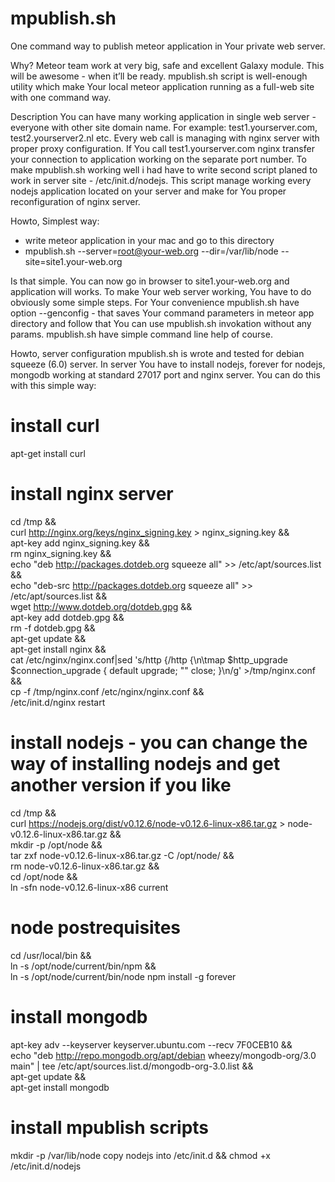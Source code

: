 <h1>mpublish.sh</h1>

One command way to publish meteor application in Your private web server.

Why?
Meteor team work at very big, safe and excellent Galaxy module. This will be awesome - when it’ll be ready. mpublish.sh script is well-enough utility which make Your local meteor application running as a full-web site with one command way. 

Description
You can have many working application in single web server - everyone with other site domain name. For example: test1.yourserver.com, test2.yourserver2.nl etc. Every web call is managing with nginx server with proper proxy configuration. If You call test1.yourserver.com nginx transfer your connection to application working on the separate port number.
To make mpublish.sh working well i had have to write second script planed to work in server site - /etc/init.d/nodejs. This script manage working every nodejs application located on your server and make for You proper reconfiguration of nginx server.

Howto, Simplest way:
- write meteor application in your mac and go to this directory
- mpublish.sh --server=root@your-web.org --dir=/var/lib/node --site=site1.your-web.org

Is that simple. You can now go in browser to site1.your-web.org and application will works.
To make Your web server working, You have to do obviously some simple steps. For Your convenience mpublish.sh have option --genconfig - that saves Your command parameters in meteor app directory and follow that You can use mpublish.sh invokation without any params.
mpublish.sh have simple command line help of course.

Howto, server configuration
mpublish.sh is wrote and tested for debian squeeze (6.0) server.
In server You have to install nodejs, forever for nodejs, mongodb working at standard 27017 port and nginx server.
You can do this with this simple way:

# install curl
apt-get install curl

# install nginx server
cd /tmp && \
curl http://nginx.org/keys/nginx_signing.key > nginx_signing.key && \
apt-key add nginx_signing.key && \
rm nginx_signing.key && \
echo "deb http://packages.dotdeb.org squeeze all" >> /etc/apt/sources.list && \
echo "deb-src http://packages.dotdeb.org squeeze all" >> /etc/apt/sources.list && \
wget http://www.dotdeb.org/dotdeb.gpg && \
apt-key add dotdeb.gpg && \
rm -f dotdeb.gpg && \
apt-get update && \
apt-get install nginx && \
cat /etc/nginx/nginx.conf|sed 's/http {/http {\n\tmap $http_upgrade $connection_upgrade { default upgrade; ""      close; }\n/g' >/tmp/nginx.conf && \
cp -f /tmp/nginx.conf /etc/nginx/nginx.conf && \
/etc/init.d/nginx restart

# install nodejs - you can change the way of installing nodejs and get another version if you like
cd /tmp && \
curl https://nodejs.org/dist/v0.12.6/node-v0.12.6-linux-x86.tar.gz > node-v0.12.6-linux-x86.tar.gz && \
mkdir -p /opt/node  && \
tar zxf node-v0.12.6-linux-x86.tar.gz -C /opt/node/  && \
rm node-v0.12.6-linux-x86.tar.gz  && \
cd /opt/node  && \
ln -sfn node-v0.12.6-linux-x86 current

# node postrequisites
cd /usr/local/bin && \
ln -s /opt/node/current/bin/npm && \
ln -s /opt/node/current/bin/node
npm install -g forever

# install mongodb
apt-key adv --keyserver keyserver.ubuntu.com --recv 7F0CEB10 && \
echo "deb http://repo.mongodb.org/apt/debian wheezy/mongodb-org/3.0 main" | tee /etc/apt/sources.list.d/mongodb-org-3.0.list && \
apt-get update && \
apt-get install mongodb

# install mpublish scripts
mkdir -p /var/lib/node
copy nodejs into /etc/init.d && chmod +x /etc/init.d/nodejs
